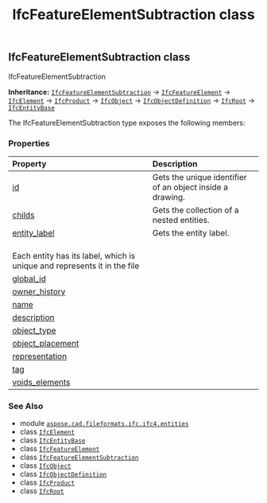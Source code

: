 ﻿---
title: IfcFeatureElementSubtraction class
second_title: Aspose.CAD for Python via .NET API References
description: 
type: docs
weight: 2670
url: /python-net/aspose.cad.fileformats.ifc.ifc4.entities/ifcfeatureelementsubtraction/
is_root: false
---

## IfcFeatureElementSubtraction class

IfcFeatureElementSubtraction



**Inheritance:** [`IfcFeatureElementSubtraction`](/cad/python-net/aspose.cad.fileformats.ifc.ifc4.entities/ifcfeatureelementsubtraction) → 
[`IfcFeatureElement`](/cad/python-net/aspose.cad.fileformats.ifc.ifc4.entities/ifcfeatureelement) → 
[`IfcElement`](/cad/python-net/aspose.cad.fileformats.ifc.ifc4.entities/ifcelement) → 
[`IfcProduct`](/cad/python-net/aspose.cad.fileformats.ifc.ifc4.entities/ifcproduct) → 
[`IfcObject`](/cad/python-net/aspose.cad.fileformats.ifc.ifc4.entities/ifcobject) → 
[`IfcObjectDefinition`](/cad/python-net/aspose.cad.fileformats.ifc.ifc4.entities/ifcobjectdefinition) → 
[`IfcRoot`](/cad/python-net/aspose.cad.fileformats.ifc.ifc4.entities/ifcroot) → 
[`IfcEntityBase`](/cad/python-net/aspose.cad.fileformats.ifc/ifcentitybase)



The IfcFeatureElementSubtraction type exposes the following members:

### Properties
| Property | Description |
| :- | :- |
| [id](/cad/python-net/aspose.cad.fileformats.ifc.ifc4.entities/ifcfeatureelementsubtraction/id) | Gets the unique identifier of an object inside a drawing. |
| [childs](/cad/python-net/aspose.cad.fileformats.ifc.ifc4.entities/ifcfeatureelementsubtraction/childs) | Gets the collection of a nested entities. |
| [entity_label](/cad/python-net/aspose.cad.fileformats.ifc.ifc4.entities/ifcfeatureelementsubtraction/entity_label) | Gets the entity label.<br/>Each entity has its label, which is unique and represents it in the file |
| [global_id](/cad/python-net/aspose.cad.fileformats.ifc.ifc4.entities/ifcfeatureelementsubtraction/global_id) |  |
| [owner_history](/cad/python-net/aspose.cad.fileformats.ifc.ifc4.entities/ifcfeatureelementsubtraction/owner_history) |  |
| [name](/cad/python-net/aspose.cad.fileformats.ifc.ifc4.entities/ifcfeatureelementsubtraction/name) |  |
| [description](/cad/python-net/aspose.cad.fileformats.ifc.ifc4.entities/ifcfeatureelementsubtraction/description) |  |
| [object_type](/cad/python-net/aspose.cad.fileformats.ifc.ifc4.entities/ifcfeatureelementsubtraction/object_type) |  |
| [object_placement](/cad/python-net/aspose.cad.fileformats.ifc.ifc4.entities/ifcfeatureelementsubtraction/object_placement) |  |
| [representation](/cad/python-net/aspose.cad.fileformats.ifc.ifc4.entities/ifcfeatureelementsubtraction/representation) |  |
| [tag](/cad/python-net/aspose.cad.fileformats.ifc.ifc4.entities/ifcfeatureelementsubtraction/tag) |  |
| [voids_elements](/cad/python-net/aspose.cad.fileformats.ifc.ifc4.entities/ifcfeatureelementsubtraction/voids_elements) |  |



### See Also
* module [`aspose.cad.fileformats.ifc.ifc4.entities`](..)
* class [`IfcElement`](/cad/python-net/aspose.cad.fileformats.ifc.ifc4.entities/ifcelement)
* class [`IfcEntityBase`](/cad/python-net/aspose.cad.fileformats.ifc/ifcentitybase)
* class [`IfcFeatureElement`](/cad/python-net/aspose.cad.fileformats.ifc.ifc4.entities/ifcfeatureelement)
* class [`IfcFeatureElementSubtraction`](/cad/python-net/aspose.cad.fileformats.ifc.ifc4.entities/ifcfeatureelementsubtraction)
* class [`IfcObject`](/cad/python-net/aspose.cad.fileformats.ifc.ifc4.entities/ifcobject)
* class [`IfcObjectDefinition`](/cad/python-net/aspose.cad.fileformats.ifc.ifc4.entities/ifcobjectdefinition)
* class [`IfcProduct`](/cad/python-net/aspose.cad.fileformats.ifc.ifc4.entities/ifcproduct)
* class [`IfcRoot`](/cad/python-net/aspose.cad.fileformats.ifc.ifc4.entities/ifcroot)
